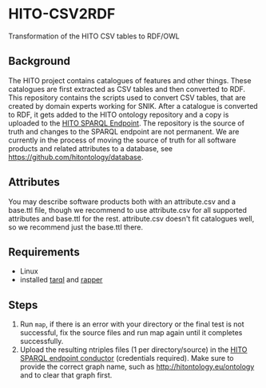 # HITO-CSV2RDF
Transformation of the HITO CSV tables to RDF/OWL

## Background

The HITO project contains catalogues of features and other things.
These catalogues are first extracted as CSV tables and then converted to RDF.
This repository contains the scripts used to convert CSV tables, that are created by domain experts working for SNIK.
After a catalogue is converted to RDF, it gets added to the HITO ontology repository and a copy is uploaded to the [HITO SPARQL Endpoint](http://www.hitontology.eu/sparql).
The repository is the source of truth and changes to the SPARQL endpoint are not permanent.
We are currently in the process of moving the source of truth for all software products and related attributes to a database, see https://github.com/hitontology/database.

## Attributes

You may describe software products both with an attribute.csv and a base.ttl file, though we recommend to use attribute.csv for all supported attributes and base.ttl for the rest. attribute.csv doesn't fit catalogues well, so we recommend just the base.ttl there.

## Requirements

* Linux
* installed [tarql](https://tarql.github.io/) and [rapper](http://librdf.org/raptor/rapper.html)

## Steps

1. Run `map`, if there is an error with your directory or the final test is not successful, fix the source files and run map again until it completes successfully.
2. Upload the resulting ntriples files (1 per directory/source) in the [HITO SPARQL endpoint conductor](https://www.snik.eu/conductor) (credentials required). Make sure to provide the correct graph name, such as http://hitontology.eu/ontology and to clear that graph first.
